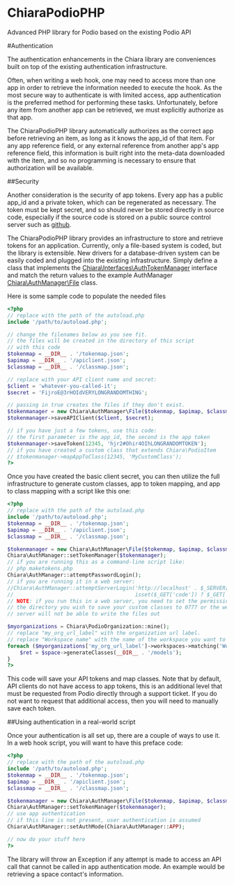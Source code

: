 ChiaraPodioPHP
==============

Advanced PHP library for Podio based on the existing Podio API

#Authentication

The authentication enhancements in the Chiara library are conveniences built
on top of the existing authentication infrastructure.

Often, when writing a web hook, one may need to access more than one app in
order to retrieve the information needed to execute the hook.  As the most
secure way to authenticate is with limited access, app authentication is the
preferred method for performing these tasks.  Unfortunately, before any item
from another app can be retrieved, we must explicitly authorize as that app.

The ChiaraPodioPHP library automatically authorizes as the correct app
before retrieving an item, as long as it knows the app_id of that item.
For any app reference field, or any external reference from another app's
app reference field, this information is built right into the meta-data downloaded
with the item, and so no programming is necessary to ensure that authorization will
be available.

##Security

Another consideration is the security of app tokens.  Every app has a public
app_id and a private token, which can be regenerated as necessary.  The token
must be kept secret, and so should never be stored directly in source code,
especially if the source code is stored on a public source control server such
as [github](http://github.com).

The ChiaraPodioPHP library provides an infrastructure to store and retrieve
tokens for an application.  Currently, only a file-based system is coded, but
the library is extensible.  New drivers for a database-driven system can be
easily coded and plugged into the existing infrastructure.  Simply define
a class that implements the [Chiara\Interfaces\AuthTokenManager](https://github.com/cellog/ChiaraPodioPHP/blob/master/Chiara/Interfaces/AuthTokenManager.php)
interface and match the return values to the example AuthManager
[Chiara\AuthManager\File](https://github.com/cellog/ChiaraPodioPHP/blob/master/Chiara/AuthManager/File.php)
class.

Here is some sample code to populate the needed files

```php
<?php
// replace with the path of the autoload.php
include '/path/to/autoload.php';

// change the filenames below as you see fit.
// the files will be created in the directory of this script
// with this code
$tokenmap = __DIR__ . '/tokenmap.json';
$apimap = __DIR__ . '/apiclient.json';
$classmap = __DIR__ . '/classmap.json';

// replace with your API client name and secret:
$client = 'whatever-you-called-it';
$secret = 'FijroE@3rHOIdVERYLONGRANDOMTHING';

// passing in true creates the files if they don't exist.
$tokenmanager = new Chiara\AuthManager\File($tokenmap, $apimap, $classmap, true);
$tokenmanager->saveAPIClient($client, $secret);

// if you have just a few tokens, use this code:
// the first parameter is the app_id, the second is the app token
$tokenmanager->saveToken(12345, 'hjr2#Ohir4OIhLONGRANDOMTOKEN');
// if you have created a custom class that extends Chiara\PodioItem
// $tokenmanager->mapAppToClass(12345, 'MyCustomClass');
?>
```

Once you have created the basic client secret, you can then utilize the full
infrastructure to generate custom classes, app to token mapping, and app to
class mapping with a script like this one:

```php
<?php
// replace with the path of the autoload.php
include '/path/to/autoload.php';
$tokenmap = __DIR__ . '/tokenmap.json';
$apimap = __DIR__ . '/apiclient.json';
$classmap = __DIR__ . '/classmap.json';

$tokenmanager = new Chiara\AuthManager\File($tokenmap, $apimap, $classmap, true);
Chiara\AuthManager::setTokenManager($tokenmanager);
// if you are running this as a command-line script like:
// php maketokens.php
Chiara\AuthManager::attemptPasswordLogin();
// if you are running it in a web server:
//Chiara\AuthManager::attemptServerLogin('http://localhost' . $_SERVER['PHP_SELF'], isset($_GET['logout']),
//                                       isset($_GET['code']) ? $_GET['code'] : false);
// NOTE: if you run this in a web server, you need to set the permissions of
// the directory you wish to save your custom classes to 0777 or the web
// server will not be able to write the files out

$myorganizations = Chiara\PodioOrganization::mine();
// replace "my_org_url_label" with the organization url label.
// replace "Workspace name" with the name of the workspace you want to generate classes for
foreach ($myorganizations['my_org_url_label']->workspaces->matching('Workspace name') as $space) {
    $ret = $space->generateClasses(__DIR__ . '/models');
}
?>

```

This code will save your API tokens and map classes.  Note that by default,
API clients do not have access to app tokens, this is an additional level that
must be requested from Podio directly through a support ticket.  If you do not
want to request that additional access, then you will need to manually save each
token.

##Using authentication in a real-world script

Once your authentication is all set up, there are a couple of ways to use it.
In a web hook script, you will want to have this preface code:

```php
<?php
// replace with the path of the autoload.php
include '/path/to/autoload.php';
$tokenmap = __DIR__ . '/tokenmap.json';
$apimap = __DIR__ . '/apiclient.json';
$classmap = __DIR__ . '/classmap.json';

$tokenmanager = new Chiara\AuthManager\File($tokenmap, $apimap, $classmap, true);
Chiara\AuthManager::setTokenManager($tokenmanager);
// use app authentication
// if this line is not present, user authentication is assumed
Chiara\AuthManager::setAuthMode(Chiara\AuthManager::APP);

// now do your stuff here
?>
```

The library will throw an Exception if any attempt is made to access an API
call that cannot be called in app authentication mode.  An example would be
retrieving a space contact's information.